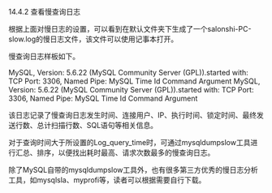 #### 
  14.4.2 查看慢查询日志


根据上面对慢日志的设置，可以看到在默认文件夹下生成了一个salonshi-PC-slow.log的慢日志文件，该文件可以使用记事本打开。

慢查询日志样板如下。

&#13;
    MySQL, Version: 5.6.22 (MySQL Community Server (GPL)).started with:&#13;
    TCP Port: 3306, Named Pipe: MySQL&#13;
    Time        Id Command  Argument&#13;
    MySQL, Version: 5.6.22 (MySQL Community Server (GPL)).started with:&#13;
    TCP Port: 3306, Named Pipe: MySQL&#13;
    Time        Id Command  Argument&#13;

该日志记录了慢查询日志发生时间、连接用户、IP、执行时间、锁定时间、最终发送行数、总计扫描行数、SQL语句等相关信息。

对于查询时间大于所设置的Log_query_time时，可通过mysqldumpslow工具进行汇总、排序，以便找出耗时最高、请求次数最多的慢查询日志。

除了MySQL自带的mysqldumpslow工具外，也有很多第三方优秀的慢日志分析工具，如mysqlsla、myprofi等，读者可以根据需要自行下载。


